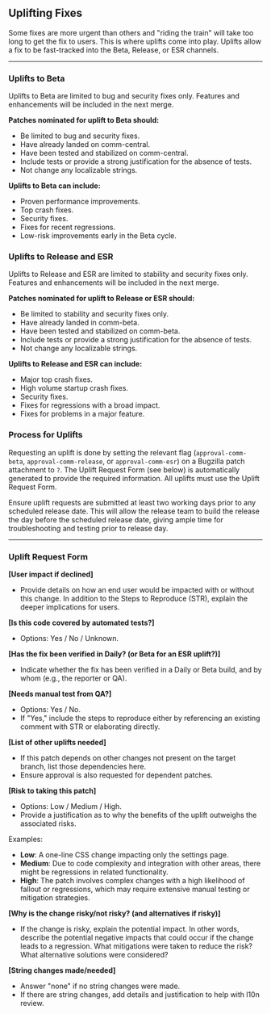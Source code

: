 ## Uplifting Fixes

Some fixes are more urgent than others and "riding the train" will take too long to get the fix to users. This is where uplifts come into play. Uplifts allow a fix to be fast-tracked into the Beta, Release, or ESR channels.

---

### **Uplifts to Beta**
Uplifts to Beta are limited to bug and security fixes only. Features and enhancements will be included in the next merge.

**Patches nominated for uplift to Beta should:**
- Be limited to bug and security fixes.
- Have already landed on comm-central.
- Have been tested and stabilized on comm-central.
- Include tests or provide a strong justification for the absence of tests.
- Not change any localizable strings.

**Uplifts to Beta can include:**
- Proven performance improvements.
- Top crash fixes.
- Security fixes.
- Fixes for recent regressions.
- Low-risk improvements early in the Beta cycle.

### **Uplifts to Release and ESR**
Uplifts to Release and ESR are limited to stability and security fixes only. Features and enhancements will be included in the next merge.

**Patches nominated for uplift to Release or ESR should:**
- Be limited to stability and security fixes only.
- Have already landed in comm-beta.
- Have been tested and stabilized on comm-beta.
- Include tests or provide a strong justification for the absence of tests.
- Not change any localizable strings.

**Uplifts to Release and ESR can include:**
- Major top crash fixes.
- High volume startup crash fixes.
- Security fixes.
- Fixes for regressions with a broad impact.
- Fixes for problems in a major feature.

### **Process for Uplifts**
Requesting an uplift is done by setting the relevant flag (`approval-comm-beta`, `approval-comm-release`, or `approval-comm-esr`) on a Bugzilla patch attachment to `?`. The Uplift Request Form (see below) is automatically generated to provide the required information. All uplifts must use the Uplift Request Form.

Ensure uplift requests are submitted at least two working days prior to any scheduled release date. This will allow the release team to build the release the day before the scheduled release date, giving ample time for troubleshooting and testing prior to release day.

---

### **Uplift Request Form**

**[User impact if declined]**
- Provide details on how an end user would be impacted with or without this change. In addition to the Steps to Reproduce (STR), explain the deeper implications for users.

**[Is this code covered by automated tests?]**
- Options: Yes / No / Unknown.

**[Has the fix been verified in Daily? (or Beta for an ESR uplift?)]**
- Indicate whether the fix has been verified in a Daily or Beta build, and by whom (e.g., the reporter or QA).

**[Needs manual test from QA?]**
- Options: Yes / No.
- If "Yes," include the steps to reproduce either by referencing an existing comment with STR or elaborating directly.

**[List of other uplifts needed]**
- If this patch depends on other changes not present on the target branch, list those dependencies here.
- Ensure approval is also requested for dependent patches.

**[Risk to taking this patch]**
- Options: Low / Medium / High.
- Provide a justification as to why the benefits of the uplift outweighs the associated risks.

Examples:
- **Low**: A one-line CSS change impacting only the settings page.
- **Medium**: Due to code complexity and integration with other areas, there might be regressions in related functionality.
- **High**: The patch involves complex changes with a high likelihood of fallout or regressions, which may require extensive manual testing or mitigation strategies.

**[Why is the change risky/not risky? (and alternatives if risky)]**
- If the change is risky, explain the potential impact. In other words, describe the potential negative impacts that could occur if the change leads to a regression. What mitigations were taken to reduce the risk? What alternative solutions were considered?

**[String changes made/needed]**
- Answer "none" if no string changes were made.
- If there are string changes, add details and justification to help with l10n review.
